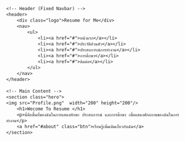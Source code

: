 <!DOCTYPE html>
<html lang="th">
<head>
    <meta charset="UTF-8">
    <meta name="viewport" content="width=device-width, initial-scale=1.0">
    <title>ประวัติส่วนตัว</title>
    <link rel="stylesheet" href="styles.css">
</head>
<body>

    <!-- Header (Fixed Navbar) -->
    <header>
        <div class="logo">Resume for Me</div>
        <nav>
            <ul>
                <li><a href="#">หน้าแรก</a></li>
                <li><a href="#">ประวัติส่วนตัว</a></li>
                <li><a href="#">ประสบการณ์การทำงาน</a></li>
                <li><a href="#">การศึกษา</a></li>
                <li><a href="#">ติดต่อ</a></li>
            </ul>
        </nav>
    </header>

    <!-- Main Content -->
    <section class="hero">
    <img src="Profile.png"  width="200" height="200"/>
        <h1>Wecome To Resume </h1>
        <p>นี่คือพื้นที่ของฉันในการแสดงทักษะ ประสบการณ์ และการศึกษา เพื่อแสดงศักยภาพของฉันในการทำงาน</p>
        <a href="#about" class="btn">เรียนรู้เพิ่มเติมเกี่ยวกับฉัน</a>
    </section>

   
</body>
</html>
